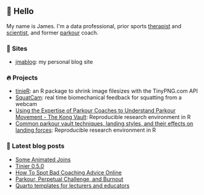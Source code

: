 ## 👋 Hello

My name is James. I'm a data professional, prior sports [therapist](https://jmablog.com/tags/sports-therapy/) and [scientist](https://jmablog.com/research), and former [parkour](https://jmablog.com/tags/parkour) coach.

### 🔗 Sites

- [jmablog](https://jmablog.com): my personal blog site

### 🔥 Projects
- [tinieR](https://jmablog.github.io/tinieR): an R package to shrink image filesizes with the TinyPNG.com API
- [SquatCam](https://squatcam.vercel.app): real time biomechanical feedback for squatting from a webcam
- [Using the Expertise of Parkour Coaches to Understand Parkour Movement - The Kong Vault](https://github.com/jmablog/using-the-expertise-of-parkour-coaches): Reproducible research environment in R
- [Common parkour vault techniques, landing styles, and their effects on landing forces](https://github.com/jmablog/common-parkour-vault-techniques): Reproducible research environment in R

### 📝 Latest blog posts

<!-- BLOG-POST-LIST:START -->
- [Some Animated Joins](https://jmablog.com/post/some-animated-joins/)
- [Tinier 0.5.0](https://jmablog.com/post/tinier-0.5.0/)
- [How To Spot Bad Coaching Advice Online](https://jmablog.com/post/bad-coaching-advice/)
- [Parkour, Perpetual Challenge, and Burnout](https://jmablog.com/post/parkour-challenge-burnout/)
- [Quarto templates for lecturers and educators](https://jmablog.com/post/quarto-templates/)
<!-- BLOG-POST-LIST:END -->
